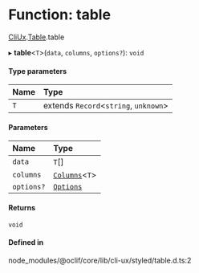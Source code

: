 # Function: table

[CliUx](../modules/CliUx.md).[Table](../modules/CliUx.Table.md).table

▸ **table**<`T`\>(`data`, `columns`, `options?`): `void`

#### Type parameters

| Name | Type |
| :------ | :------ |
| `T` | extends `Record`<`string`, `unknown`\> |

#### Parameters

| Name | Type |
| :------ | :------ |
| `data` | `T`[] |
| `columns` | [`Columns`](../types/CliUx.Table.table-1.Columns.md)<`T`\> |
| `options?` | [`Options`](../interfaces/CliUx.Table.table-1.Options.md) |

#### Returns

`void`

#### Defined in

node_modules/@oclif/core/lib/cli-ux/styled/table.d.ts:2
